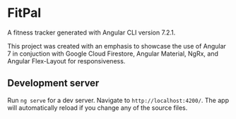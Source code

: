 # FitPal

A fitness tracker generated with Angular CLI version 7.2.1.

This project was created with an emphasis to showcase the use of Angular 7 in conjuction with Google Cloud Firestore, Angular Material, NgRx, and Angular Flex-Layout for responsiveness.

## Development server

Run `ng serve` for a dev server. Navigate to `http://localhost:4200/`. The app will automatically reload if you change any of the source files.
